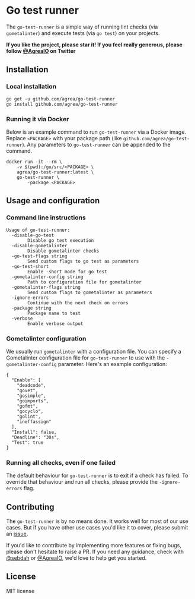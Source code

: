 # Go test runner

The `go-test-runner` is a simple way of running lint checks (via `gometalinter`)
and execute tests (via `go test`) on your projects.

**If you like the project, please star it! If you feel really generous, please
follow [@AgreaIO](https://twitter.com/AgreaIO) on Twitter**

## Installation

### Local installation

    go get -u github.com/agrea/go-test-runner
    go install github.com/agrea/go-test-runner

### Running it via Docker

Below is an example command to run `go-test-runner` via a Docker image. Replace
`<PACKAGE>` with your package path (like `github.com/agrea/go-test-runner`). Any
parameters to `go-test-runner` can be appended to the command.

    docker run -it --rm \
        -v $(pwd):/go/src/<PACKAGE> \
        agrea/go-test-runner:latest \
        go-test-runner \
            -package <PACKAGE>

## Usage and configuration

### Command line instructions

    Usage of go-test-runner:
      -disable-go-test
            Disable go test execution
      -disable-gometalinter
            Disable gometalinter checks
      -go-test-flags string
            Send custom flags to go test as parameters
      -go-test-short
            Enable -short mode for go test
      -gometalinter-config string
            Path to configuration file for gometalinter
      -gometalinter-flags string
            Send custom flags to gometalinter as parameters
      -ignore-errors
            Continue with the next check on errors
      -package string
            Package name to test
      -verbose
            Enable verbose output

### Gometalinter configuration

We usually run `gometalinter` with a configuration file. You can specify a
Gometalinter configuration file for `go-test-runner` to use with the
`-gometalinter-config` parameter. Here's an example configuration:

    {
      "Enable": [
        "deadcode",
        "govet",
        "gosimple",
        "goimports",
        "gofmt",
        "gocyclo",
        "golint",
        "ineffassign"
      ],
      "Install": false,
      "Deadline": "30s",
      "Test": true
    }

### Running all checks, even if one failed

The default behaviour for `go-test-runner` is to exit if a check has failed. To
override that behaviour and run all checks, please provide the `-ignore-errors`
flag.

## Contributing

The `go-test-runner` is by no means done. It works well for most of our use
cases. But if you have other use cases you'd like it to cover, please submit an
[issue](https://github.com/agrea/go-test-runner/issues).

If you'd like to contribute by implementing more features or fixing bugs, please
don't hesitate to raise a PR. If you need any guidance, check with
[@sebdah](https://twitter.com/sebdah) or
[@AgreaIO](https://twitter.com/AgreaIO), we'd love to help get you started.

## License

MIT license
